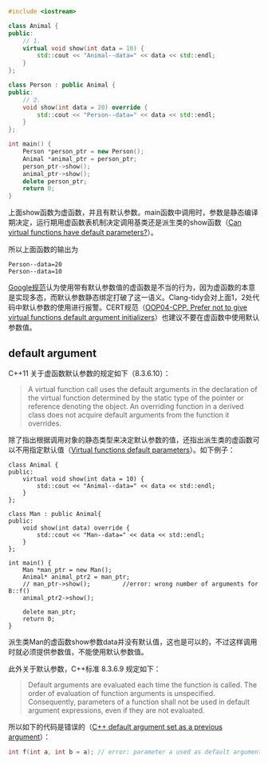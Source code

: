 ```c++
#include <iostream>

class Animal {
public:
    // 1.
    virtual void show(int data = 10) {
        std::cout << "Animal--data=" << data << std::endl;
    }
};

class Person : public Animal {
public:
    // 2.
    void show(int data = 20) override {
        std::cout << "Person--data=" << data << std::endl;
    }
};

int main() {
    Person *person_ptr = new Person();
    Animal *animal_ptr = person_ptr;
    person_ptr->show();
    animal_ptr->show();
    delete person_ptr;
    return 0;
}
```

上面show函数为虚函数，并且有默认参数。main函数中调用时，参数是静态编译期决定，运行期用虚函数表机制决定调用基类还是派生类的show函数（[Can virtual functions have default parameters?](https://stackoverflow.com/questions/3533589/can-virtual-functions-have-default-parameters)）。

所以上面函数的输出为

```shell
Person--data=20
Person--data=10
```

[Google规范](https://google.github.io/styleguide/cppguide.html#Default_Arguments)认为使用带有默认参数值的虚函数是不当的行为，因为虚函数的本意是实现多态，而默认参数静态绑定打破了这一语义。Clang-tidy会对上面1，2处代码中默认参数的使用进行报警。CERT规范（[OOP04-CPP. Prefer not to give virtual functions default argument initializers](https://www.securecoding.cert.org/confluence/display/cplusplus/OOP04-CPP.+Prefer+not+to+give+virtual+functions+default+argument+initializers)）也建议不要在虚函数中使用默认参数值。

## default argument

C++11 关于虚函数默认参数的规定如下（8.3.6.10）：

> A virtual function call uses the default arguments in the declaration of the virtual function determined by the static type of the pointer or reference denoting the object. An overriding function in a derived class does not acquire default arguments from the function it overrides. 

除了指出根据调用对象的静态类型来决定默认参数的值，还指出派生类的虚函数可以不用指定默认值（[Virtual functions default parameters](https://stackoverflow.com/questions/18105523/virtual-functions-default-parameters)）。如下例子：

```
class Animal {
public:
    virtual void show(int data = 10) {
        std::cout << "Animal--data=" << data << std::endl;
    }
};

class Man : public Animal{
public:
    void show(int data) override {
        std::cout << "Man--data=" << data << std::endl;
    }
};

int main() {
    Man *man_ptr = new Man();
    Animal* animal_ptr2 = man_ptr;
    // man_ptr->show();         //error: wrong number of arguments for B::f()
    animal_ptr2->show();

    delete man_ptr;
    return 0;
}
```

派生类Man的虚函数show参数data并没有默认值，这也是可以的，不过这样调用时就必须提供参数值，不能使用默认参数值。

此外关于默认参数，C++标准 8.3.6.9 规定如下：

> Default arguments are evaluated each time the function is called. The order of evaluation of function arguments is unspecified. Consequently, parameters of a function shall not be used in default argument expressions, even if they are not evaluated.

所以如下的代码是错误的（[C++ default argument set as a previous argument](https://stackoverflow.com/questions/1880866/c-c-default-argument-set-as-a-previous-argument)）：

```c++
int f(int a, int b = a); // error: parameter a used as default argument
```

